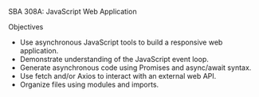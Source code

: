 SBA 308A: JavaScript Web Application


Objectives

- Use asynchronous JavaScript tools to build a responsive web application.
- Demonstrate understanding of the JavaScript event loop.
- Generate asynchronous code using Promises and async/await syntax.
- Use fetch and/or Axios to interact with an external web API.
- Organize files using modules and imports.